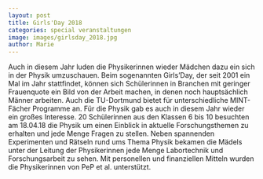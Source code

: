 ```yaml
---
layout: post
title: Girls'Day 2018
categories: special veranstaltungen
image: images/girlsday_2018.jpg
author: Marie
---
```


Auch in diesem Jahr luden die Physikerinnen wieder Mädchen dazu ein sich in der Physik umzuschauen. 
Beim sogenannten Girls’Day, der seit 2001 ein Mal im Jahr stattfindet, können sich Schülerinnen in Branchen mit geringer Frauenquote ein Bild von der Arbeit machen, in denen noch hauptsächlich Männer arbeiten.
Auch die TU-Dortmund bietet für unterschiedliche MINT-Fächer Programme an. 
Für die Physik gab es auch in diesem Jahr wieder ein großes Interesse. 
20 Schülerinnen aus den Klassen 6 bis 10 besuchten am 18.04.18 die Physik um einen Einblick in aktuelle Forschungsthemen zu erhalten und jede Menge Fragen zu stellen.
Neben spannenden Experimenten und Rätseln rund ums Thema Physik bekamen die Mädels unter der Leitung der Physikerinnen jede Menge Labortechnik und Forschungsarbeit zu sehen.
Mit personellen und finanziellen Mitteln wurden die Physikerinnen von PeP et al. unterstützt.
